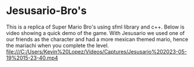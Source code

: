 # Jesusario-Bro's
This is a replica of Super Mario Bro's using sfml library and c++. Below is video showing a quick demo of the game. With Jesusario we used one of our friends as the character and had a more mexican themed mario, hence the mariachi when you complete the level.
[file:///C:/Users/Kevin%20Lopez/Videos/Captures/Jesusario%202023-05-19%2015-23-40.mp4](https://github.com/Kevinlzs/Jesusario-Bros/assets/112010016/8d9faeaf-9054-40d5-9744-c831368bf143)
